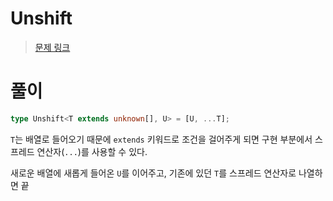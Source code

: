 # Unshift

> [문제 링크](https://github.com/type-challenges/type-challenges/blob/main/questions/03060-easy-unshift/README.md)

# 풀이

```ts
type Unshift<T extends unknown[], U> = [U, ...T];
```

`T`는 배열로 들어오기 때문에 `extends` 키워드로 조건을 걸어주게 되면 구현 부분에서 스프레드 연산자(`...`)를 사용할 수 있다.

새로운 배열에 새롭게 들어온 `U`를 이어주고, 기존에 있던 `T`를 스프레드 연산자로 나열하면 끝

